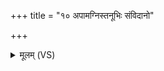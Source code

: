 +++
title = "१० अपामग्निस्तनूभिः संविदानो"

+++
<details><summary>मूलम् (VS)</summary>

अ॒पाम॒ग्निस्त॒नूभिः॑ संविदा॒नो य ओष॑धीनामधि॒पा ब॒भूव॑। स नो॑ व॒र्षं व॑नुतां जा॒तवे॑दाः प्रा॒णं प्र॒जाभ्यो॑ अ॒मृतं॑ दि॒वस्परि॑ ॥
</details>